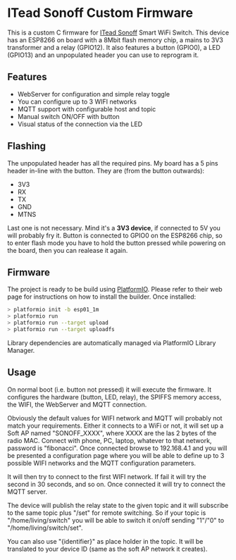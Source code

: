 # ITead Sonoff Custom Firmware

This is a custom C firmware for [ITead Sonoff][1] Smart WiFi Switch. This device
has an ESP8266 on board with a 8Mbit flash memory chip, a mains to 3V3 transformer
and a relay (GPIO12). It also features a button (GPIO0), a LED (GPIO13) and
an unpopulated header you can use to reprogram it.

## Features

* WebServer for configuration and simple relay toggle
* You can configure up to 3 WIFI networks
* MQTT support with configurable host and topic
* Manual switch ON/OFF with button
* Visual status of the connection via the LED

## Flashing

The unpopulated header has all the required pins. My board has a 5 pins header
in-line with the button. They are (from the button outwards):

* 3V3
* RX
* TX
* GND
* MTNS

Last one is not necessary. Mind it's a **3V3 device**, if connected to 5V you will
probably fry it. Button is connected to GPIO0 on the ESP8266 chip, so to enter
flash mode you have to hold the button pressed while powering on the board, then
you can realease it again.

## Firmware

The project is ready to be build using [PlatformIO][2].
Please refer to their web page for instructions on how to install the builder.
Once installed:

```bash
> platformio init -b esp01_1m
> platformio run
> platformio run --target upload
> platformio run --target uploadfs
```

Library dependencies are automatically managed via PlatformIO Library Manager.

## Usage

On normal boot (i.e. button not pressed) it will execute the firmware.
It configures the hardware (button, LED, relay), the SPIFFS memory access, the
WIFI, the WebServer and MQTT connection.

Obviously the default values for WIFI network and MQTT will probably not match
your requirements. Either it connects to a WiFi or not, it will set up a Soft AP
named "SONOFF_XXXX", where XXXX are the las 2 bytes of the radio MAC. Connect with
phone, PC, laptop, whatever to that network, password is "fibonacci". Once connected
browse to 192.168.4.1 and you will be presented a configuration page where you will
be able to define up to 3 possible WIFI networks and the MQTT configuration parameters.

It will then try to connect to the first WIFI network. If fail it will try the second
in 30 seconds, and so on. Once connected it will try to connect the MQTT server.

The device will publish the relay state to the given topic and it will subscribe to
the same topic plus "/set" for remote switching. So if your topic is "/home/living/switch"
you will be able to switch it on/off sending "1"/"0" to "/home/living/switch/set".

You can also use "{identifier}" as place holder in the topic. It will be translated to
your device ID (same as the soft AP network it creates).


[1]: https://www.itead.cc/sonoff-wifi-wireless-switch.html
[2]: http://www.platformio.org
